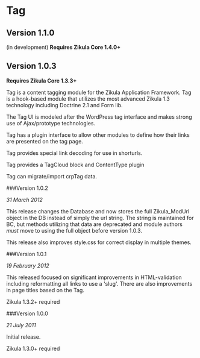 Tag
===

Version 1.1.0
-------------
(in development)
**__Requires Zikula Core 1.4.0+__**


Version 1.0.3
-------------
**__Requires Zikula Core 1.3.3+__**

Tag is a content tagging module for the Zikula Application Framework.
Tag is a hook-based module that utilizes the most advanced Zikula 1.3 technology
including Doctrine 2.1 and Form lib.

The Tag UI is modeled after the WordPress tag interface and makes strong use of
Ajax/prototype technologies.

Tag has a plugin interface to allow other modules to define how their links
are presented on the tag page.

Tag provides special link decoding for use in shorturls.

Tag provides a TagCloud block and ContentType plugin

Tag can migrate/import crpTag data.

###Version 1.0.2

_31 March 2012_

This release changes the Database and now stores the full Zikula_ModUrl object in the DB
instead of simply the url string. The string is maintained for BC, but methods utilizing
that data are deprecated and module authors *must* move to using the full object before
version 1.0.3.

This release also improves style.css for correct display in multiple themes.

###Version 1.0.1

_19 February 2012_

This released focused on significant improvements in HTML-validation including reformatting
all links to use a 'slug'. There are also improvements in page titles based on the Tag.

Zikula 1.3.2+ required


###Version 1.0.0

_21 July 2011_

Initial release.

Zikula 1.3.0+ required
